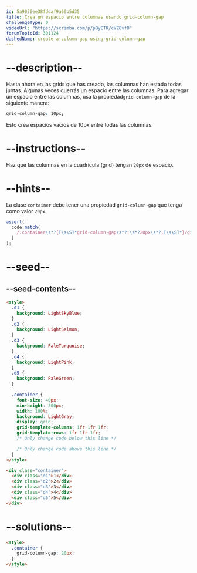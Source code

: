 ```yaml
---
id: 5a9036ee38fddaf9a66b5d35
title: Crea un espacio entre columnas usando grid-column-gap
challengeType: 0
videoUrl: "https://scrimba.com/p/pByETK/cVZ8vfD"
forumTopicId: 301124
dashedName: create-a-column-gap-using-grid-column-gap
---
```


# --description--

Hasta ahora en las grids que has creado, las columnas han estado todas juntas. Algunas veces querrás un espacio entre las columnas. Para agregar un espacio entre las columnas, usa la propiedad`grid-column-gap` de la siguiente manera:

```css
grid-column-gap: 10px;
```

Esto crea espacios vacíos de 10px entre todas las columnas.

# --instructions--

Haz que las columnas en la cuadrícula (grid) tengan `20px` de espacio.

# --hints--

La clase `container` debe tener una propiedad `grid-column-gap` que tenga como valor `20px`.

```js
assert(
  code.match(
    /.container\s*?{[\s\S]*grid-column-gap\s*?:\s*?20px\s*?;[\s\S]*}/gi
  )
);
```

# --seed--

## --seed-contents--

```html
<style>
  .d1 {
    background: LightSkyBlue;
  }
  .d2 {
    background: LightSalmon;
  }
  .d3 {
    background: PaleTurquoise;
  }
  .d4 {
    background: LightPink;
  }
  .d5 {
    background: PaleGreen;
  }

  .container {
    font-size: 40px;
    min-height: 300px;
    width: 100%;
    background: LightGray;
    display: grid;
    grid-template-columns: 1fr 1fr 1fr;
    grid-template-rows: 1fr 1fr 1fr;
    /* Only change code below this line */

    /* Only change code above this line */
  }
</style>

<div class="container">
  <div class="d1">1</div>
  <div class="d2">2</div>
  <div class="d3">3</div>
  <div class="d4">4</div>
  <div class="d5">5</div>
</div>
```

# --solutions--

```html
<style>
  .container {
    grid-column-gap: 20px;
  }
</style>
```
